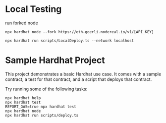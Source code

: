 # Local Testing 

run forked node 

`npx hardhat node --fork https://eth-goerli.nodereal.io/v1/[API_KEY]`

`npx hardhat run scripts/LocalDeploy.ts --network localhost`


# Sample Hardhat Project

This project demonstrates a basic Hardhat use case. It comes with a sample contract, a test for that contract, and a script that deploys that contract.

Try running some of the following tasks:

```shell
npx hardhat help
npx hardhat test
REPORT_GAS=true npx hardhat test
npx hardhat node
npx hardhat run scripts/deploy.ts
```
